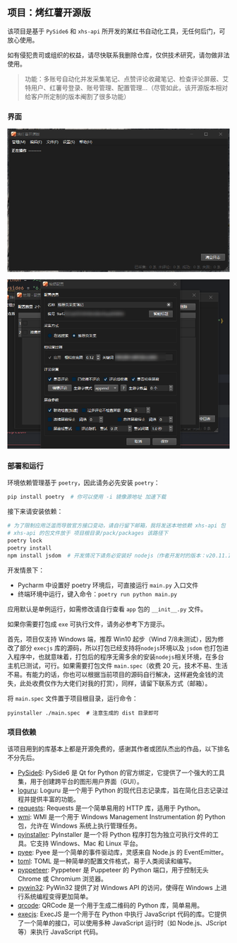 ## 项目：烤红薯开源版

该项目是基于 `PySide6` 和 `xhs-api` 所开发的某红书自动化工具，无任何后门，可放心使用。

如有侵犯贵司或组织的权益，请尽快联系我删除仓库，仅供技术研究，请勿做非法使用。

>  功能：多账号自动化并发采集笔记、点赞评论收藏笔记、检查评论屏蔽、艾特用户、红薯号登录、账号管理、配置管理...（尽管如此，该开源版本相对给客户所定制的版本阉割了很多功能）

### 界面

![截图_20240620182706](./README.assets/截图_20240620182706.png)

![截图_20240620190030](./README.assets/截图_20240620190030.png)

### 部署和运行

环境依赖管理基于 `poetry`，因此请务必先安装 `poetry`：

```bash
pip install poetry  # 你可以使用 -i 镜像源地址 加速下载
```

接下来请安装依赖：

```bash
# 为了限制应用泛滥而导致官方接口变动，请自行留下邮箱，我将发送本地依赖 xhs-api 包（无收费）
# xhs-api 的包文件放于 项目根目录/pack/packages 该路径下
poetry lock
poetry install
npm install jsdom  # 开发情况下请务必安装好 nodejs（作者开发时的版本：v20.11.1）
```

开发情景下：
- Pycharm 中设置好 poetry 环境后，可直接运行 `main.py` 入口文件
- 终端环境中运行，键入命令：`poetry run python main.py`

应用默认是单例运行，如需修改请自行查看 `app` 包的 `__init__.py` 文件。

如果你需要打包成 `exe` 可执行文件，请务必参考下方提示。

首先，项目仅支持 Windows 端，推荐 Win10 起步（Wind 7/8未测试），因为修改了部分 `execjs` 库的源码，所以打包已经支持将`nodejs`环境以及 `jsdom` 也打包进入程序中，也就意味着，打包后的程序无需多余的安装`nodejs`相关环境，在多台主机已测试，可行。如果需要打包文件 `main.spec`（收费 20 元，技术不易、生活不易。有能力的话，你也可以根据当前项目的源码自行解决，这样避免金钱的流失，此处收费仅作为大佬们对我的打赏），同样，请留下联系方式（邮箱）。

将 `main.spec` 文件置于项目根目录，运行命令：

```
pyinstaller ./main.spec  # 注意生成的 dist 目录即可
```

### 项目依赖

该项目用到的库基本上都是开源免费的，感谢其作者或团队杰出的作品，以下排名不分先后。

- [PySide6](https://doc.qt.io/qtforpython-6/index.html): PySide6 是 Qt for Python 的官方绑定，它提供了一个强大的工具集，用于创建跨平台的图形用户界面（GUI）。
- [loguru](https://github.com/Delgan/loguru): Loguru 是一个用于 Python 的现代日志记录库，旨在简化日志记录过程并提供丰富的功能。
- [requests](https://github.com/psf/requests): Requests 是一个简单易用的 HTTP 库，适用于 Python。
- [wmi](https://github.com/tjguk/wmi): WMI 是一个用于 Windows Management Instrumentation 的 Python 包，允许在 Windows 系统上执行管理任务。
- [pyinstaller](https://github.com/pyinstaller/pyinstaller): PyInstaller 是一个将 Python 程序打包为独立可执行文件的工具。它支持 Windows、Mac 和 Linux 平台。
- [pyee](https://pypi.org/project/pyee/): Pyee 是一个简单的事件驱动库，灵感来自 Node.js 的 EventEmitter。
- [toml](https://github.com/uiri/toml): TOML 是一种简单的配置文件格式，易于人类阅读和编写。
- [pyppeteer](https://github.com/pyppeteer/pyppeteer): Pyppeteer 是 Puppeteer 的 Python 端口，用于控制无头 Chrome 或 Chromium 浏览器。
- [pywin32](https://github.com/mhammond/pywin32): PyWin32 提供了对 Windows API 的访问，使得在 Windows 上进行系统编程变得更加简单。
- [qrcode](https://github.com/lincolnloop/python-qrcode): QRCode 是一个用于生成二维码的 Python 库，简单易用。
- [execjs](https://github.com/doloopwhile/PyExecJS): ExecJS 是一个用于在 Python 中执行 JavaScript 代码的库。它提供了一个简单的接口，可以使用多种 JavaScript 运行时（如 Node.js、JScript 等）来执行 JavaScript 代码。



